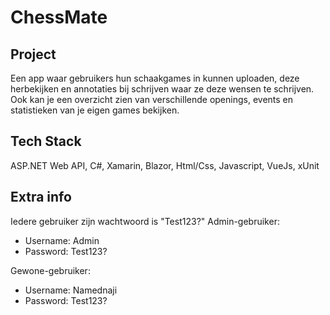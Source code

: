 # ChessMate

## Project
Een app waar gebruikers hun schaakgames in kunnen uploaden, deze herbekijken en annotaties bij schrijven waar ze deze wensen te schrijven. Ook kan je een overzicht zien van verschillende openings, events en statistieken van je eigen games bekijken.

## Tech Stack
ASP.NET Web API, C#, Xamarin, Blazor, Html/Css, Javascript, VueJs, xUnit

## Extra info
Iedere gebruiker zijn wachtwoord is "Test123?"
Admin-gebruiker: 
- Username: Admin
- Password: Test123?

Gewone-gebruiker: 
- Username: Namednaji
- Password: Test123?

